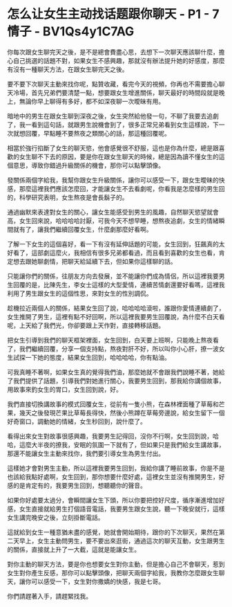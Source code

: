 # 怎么让女生主动找话题跟你聊天 - P1 - 7情子 - BV1Qs4y1C7AG

你每次跟女生聊完天之後，是不是總會費盡心思，去想下一次聊天應該聊什麼，擔心自己挑選的話題不對，如果女生不感興趣，那就沒有辦法提升她的好感度，那麼有沒有一種聊天方法，在跟女生聊完天之後。

要不要下次聊天主動來找你呢，點贊收藏，看完今天的視頻，你再也不需要擔心聊天冷場，首先兄弟們要清楚一點，想要跟女生增進關係，聊天最好的時間段就是晚上，無論你早上聊得有多好，都不如深夜聊一次曖昧有用。

暗地中的男生在跟女生聊到深夜之後，女生突然給他發一句，不聊了我要去追劇了，我一看到這句話，就跟男生說機會到了，很多正常兄弟看到女生這樣說，下一次就想回覆，早點睡不要熬夜之類關心的話，那這種回覆呢。

相當於強行掐斷了女生的聊天慾，他會感覺很不舒服，這也是你為什麼，總是跟喜歡的女生聊不下去的原因，要是你在跟女生聊天的時候，總是因為讀不懂女生的這個意思，導致你錯過升級關係的機會，那你可以點擊頭像。

發關係兩個字給我，我幫你跟女生升級關係，讓你可以感受一下，跟女生曖昧的快感，那麼這裡我們應該怎麼回，才能讓女生不去看劇呢，你看我是怎麼樣的男生回的，科學研究表明，女生熬夜是會長鬍子的。

通過幽默來表達對女生的關心，讓女生能感受到男生的風趣，自然聊天慾望就會高，女生回來說，哈哈哈哈討厭，可我今天不想早睡，想熬夜追劇，女生的情緒瞬間就有了，讓我們繼續回覆女生，什麼劇那麼好看啊。

了解一下女生的這個喜好，看一下有沒有延伸話題的可能，女生回到，狂飆真的太好看了，這部劇這麼火，我相信有很多兄弟都看過，而且看到喜歡的女生也看，肯定想去跟她聊劇情，把聊天給延續下去，但如果你這樣聊的話。

只能讓你們的關係，往朋友方向去發展，並不能讓你們成為情侶，所以這裡我要男生回覆的是，比陳先生，李女士這樣的大型愛情，連續苦情劇還要好看嗎，這裡我利用了男生跟女生的這個性思，來對女生的性別調侃。

趁機拉近兩個人的關係，結果女生回了說，哈哈哈哈滾啦，誰跟你愛情連續劇了，女生推開了男生，這裡有點不好回啊，所以這裡我要男生回覆說，為什麼不白天看呢，上天給了我們光，你卻要跟上天作對，直接轉移話題。

把女生引導到我們的聊天框架裡面，女生回到，白天要上班啊，只能晚上熬夜看了，我們繼續回覆，分享一個支持點，熬夜對肝不好，所以叫你小心肝，撩一波女生試探一下她的態度，結果女生回到，哈哈哈哈，你有點油。

可我真睡不著啊，如果女生真的覺得我們油，那麼她就不會跟我們說睡不著，她給了我們提供了話題，引導我們對她進行關心，我要男生回到，那我給你講個故事，用故事來釣女生的胃口，女生回到說，好。

我們直接切換講故事的模式回覆女生，從前有一隻小熊，在森林裡面種了草莓和芒果，幾天之後發現芒果比草莓長得快，然後小熊蹲在草莓旁邊說，給女生留下一個好奇窗口，調動她的情緒，女生秒回到，說什麼了。

看得出來女生對故事很感興趣，我要男生記得回，沒你不行啊，女生回到說，哈哈，這麼大半夜的撩我，安眠的氛圍一下就有了，但如果只是我們給女生講故事，那還不能讓女生主動來找你，我們要引導女生為男生付出。

這樣她才會對男生主動，所以這裡我要男生回到，我給你講了睡前故事，你是不是也該給我點好處啊，女生回到，那你想要什麼好處，這裡女生並沒有推開男生，好感的是肯定有的，我要男生回到，想聽聽你的聲音。

如果你好處要太過分，會瞬間讓女生下頭，所以你要把控好尺度，循序漸進增加好感，女生直接就給男生打個語音電話，我要男生跟女生說，聽一下晚安就行，這樣女生講完晚安之後，立刻掛斷電話。

這就給到女生一種意猶未盡的感覺，她就會開始期待，跟你的下次聊天，果然在第二天早上，女生主動問男生，要不要出來逛街，通過這次的聊天互動，女生跟男生的關係，直接就上升了一大截，這就是能讓女生。

對你主動的聊天方法，要是你也想要女生對你主動，但是擔心自己不會聊天，惹到女生對你產生反感，那你可以點擊頭像，把聊天兩個字給我，我教你怎麼跟女生聊天，讓你可以感受一下，女生對你撒嬌的快感，我是七哥。

你們請趕著入手，請趕緊找我。